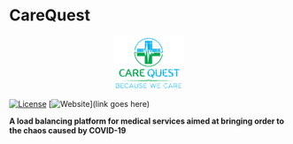 # CareQuest
<p align="center"><img src="https://github.com/barthwalumang/CareQuest/blob/master/public/Logo.png" width = "25%" height = "25%"></p>

[![License](https://img.shields.io/badge/License-Apache2-red.svg)](https://www.apache.org/licenses/LICENSE-2.0) [![Website](https://img.shields.io/badge/View-Website-blue)](link goes here)

<strong>A load balancing platform for medical services aimed at bringing order to the chaos caused by COVID-19</strong>
